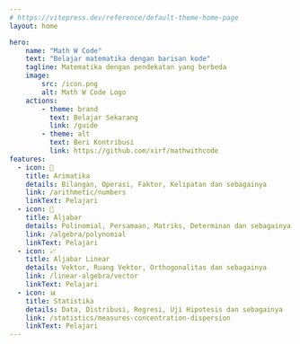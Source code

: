 ```yaml
---
# https://vitepress.dev/reference/default-theme-home-page
layout: home

hero:
    name: "Math W Code"
    text: "Belajar matematika dengan barisan kode"
    tagline: Matematika dengan pendekatan yang berbeda
    image:
        src: /icon.png
        alt: Math W Code Logo
    actions:
        - theme: brand
          text: Belajar Sekarang
          link: /guide
        - theme: alt
          text: Beri Kontribusi
          link: https://github.com/xirf/mathwithcode
features:
  - icon: 🔢
    title: Arimatika
    details: Bilangan, Operasi, Faktor, Kelipatan dan sebagainya
    link: /arithmetic/numbers
    linkText: Pelajari
  - icon: 📐
    title: Aljabar
    details: Polinomial, Persamaan, Matriks, Determinan dan sebagainya 
    link: /algebra/polynomial
    linkText: Pelajari
  - icon: 📈
    title: Aljabar Linear
    details: Vektor, Ruang Vektor, Orthogonalitas dan sebagainya
    link: /linear-algebra/vector
    linkText: Pelajari
  - icon: 📊
    title: Statistika
    details: Data, Distribusi, Regresi, Uji Hipotesis dan sebagainya
    link: /statistics/measures-concentration-dispersion
    linkText: Pelajari
---
```


<script setup>
  import Home from '@theme/components/HomePage.vue'
</script>

<Home />

<style>
:root {
  --vp-home-hero-name-color: transparent;
  --vp-home-hero-name-background: -webkit-linear-gradient(120deg, #f6c79f 30%, #35dada);

  --vp-home-hero-image-background-image: linear-gradient(-45deg, #f6c79f 50%, #35dada 50%);
  --vp-home-hero-image-filter: blur(44px);
}

@media (min-width: 640px) {
  :root {
    --vp-home-hero-image-filter: blur(56px);
  }
}

@media (min-width: 960px) {
  :root {
    --vp-home-hero-image-filter: blur(68px);
  }
}
</style>
